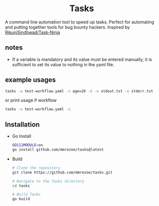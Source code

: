<h1 align="center">
  Tasks
</h1>

A command line automation tool to speed up tasks. Perfect for automating and putting together tools for bug bounty hackers. Inspired by [RikunjSindhwad/Task-Ninja](https://github.com/RikunjSindhwad/Task-Ninja)

## notes

- If a variable is mandatory and its value must be entered manually, it is sufficient to set its value to nothing in the yaml file.

## example usages

```bash
tasks -w test-workflow.yaml -v age=20 -d -o stdout.txt -e stderr.txt
```

or print usage if workflow

```bash
tasks -w test-workflow.yaml -u
```

## Installation

- Go Install
  ```bash
  GO111MODULE=on
  go install github.com/mmrezoe/tasks@latest
  ```
- Build

  ```bash
  # Clone the repository
  git clone https://github.com/mmrezoe/tasks.git

  # Navigate to the Tasks directory
  cd tasks

  # Build Tasks
  go build
  ```

